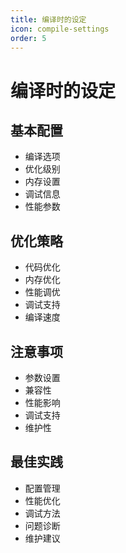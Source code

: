 ```yaml
---
title: 编译时的设定
icon: compile-settings
order: 5
---
```


# 编译时的设定

## 基本配置
- 编译选项
- 优化级别
- 内存设置
- 调试信息
- 性能参数

## 优化策略
- 代码优化
- 内存优化
- 性能调优
- 调试支持
- 编译速度

## 注意事项
- 参数设置
- 兼容性
- 性能影响
- 调试支持
- 维护性

## 最佳实践
- 配置管理
- 性能优化
- 调试方法
- 问题诊断
- 维护建议
